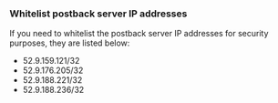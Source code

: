 ### Whitelist postback server IP addresses

If you need to whitelist the postback server IP addresses for security purposes, they are listed below:

* 52.9.159.121/32
* 52.9.176.205/32
* 52.9.188.221/32
* 52.9.188.236/32
